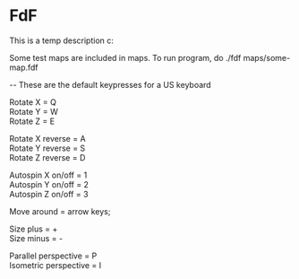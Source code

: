 # FdF
This is a temp description c:

Some test maps are included in maps.
To run program, do ./fdf maps/some-map.fdf

-- These are the default keypresses for a US keyboard

Rotate X = Q <br/>
Rotate Y = W <br/>
Rotate Z = E <br/>

Rotate X reverse = A <br/>
Rotate Y reverse = S <br/>
Rotate Z reverse = D <br/>

Autospin X on/off = 1 <br/>
Autospin Y on/off = 2 <br/>
Autospin Z on/off = 3 <br/>

Move around = arrow keys;

Size plus  = + <br/>
Size minus = - <br/>

Parallel perspective  = P <br/>
Isometric perspective = I <br/>
